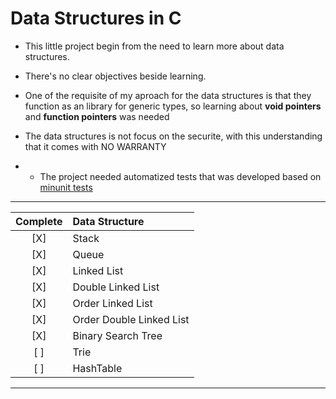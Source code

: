 # Data Structures in C


* This little project begin from the need to learn more about data structures.

* There's no clear objectives beside learning.

* One of the requisite of my aproach for the data structures is that they function as an library for generic types, so learning about __void pointers__ and __function pointers__ was needed

* The data structures is not focus on the securite, with this understanding that it comes with NO WARRANTY

* * The project needed automatized tests that was developed based on [minunit tests](http://www.jera.com/techinfo/jtns/jtn002.html)

 -------

| Complete | Data Structure
| :-----:   | :----
|[X]       |  Stack
|[X]       |  Queue
|[X]       |  Linked List
|[X]       |  Double Linked List
|[X]       |  Order Linked List
|[X]       |  Order Double Linked List
|[X]       |  Binary Search Tree
|[ ]       |  Trie
|[ ]       |  HashTable

 -------
